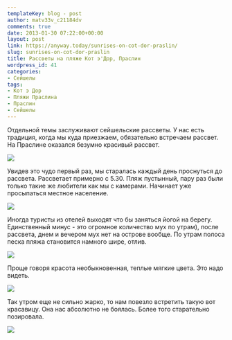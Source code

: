 ```yaml
---
templateKey: blog - post
author: matv33v_c21184dv
comments: true
date: 2013-01-30 07:22:00+00:00
layout: post
link: https://anyway.today/sunrises-on-cot-dor-praslin/
slug: sunrises-on-cot-dor-praslin
title: Рассветы на пляже Кот э'Дор, Праслин
wordpress_id: 41
categories:
- Сейшелы
tags:
- Кот э Дор
- Пляжи Праслина
- Праслин
- Сейшелы
---
```





Отдельной темы заслуживают сейшельские рассветы. У нас есть традиция, когда мы куда приезжаем, обязательно встречаем рассвет. На Праслине оказался безумно красивый рассвет.





[![](http://anyway.today/wp-content/uploads/2013/01/0_9ec01_1ee4b9e8_XL-300x200.jpg)](http://anyway.today/wp-content/uploads/2013/01/0_9ec01_1ee4b9e8_XL.jpg)






<!-- more -->






Увидев это чудо первый раз, мы старалась каждый день проснуться до рассвета. Рассветает примерно с 5.30. Пляж пустынный, пару раз были только такие же любители как мы с камерами. Начинает уже просыпаться местное население.





[![](http://anyway.today/wp-content/uploads/2013/01/0_9ec07_d03c6c1d_XL-300x200.jpg)](http://anyway.today/wp-content/uploads/2013/01/0_9ec07_d03c6c1d_XL.jpg)




Иногда туристы из отелей выходят что бы заняться йогой на берегу. Единственный минус - это огромное количество мух по утрам), после рассвета, днем и вечером мух нет на острове вообще.
По утрам полоса песка пляжа становится намного шире, отлив.





[![](http://anyway.today/wp-content/uploads/2013/01/0_9ec04_2fe62f74_XL-300x200.jpg)](http://anyway.today/wp-content/uploads/2013/01/0_9ec04_2fe62f74_XL.jpg)


Проще говоря красота необыкновенная, теплые мягкие цвета. Это надо видеть.


[![](http://anyway.today/wp-content/uploads/2013/01/0_9ec05_54c2bf5e_XL-300x200.jpg)](http://anyway.today/wp-content/uploads/2013/01/0_9ec05_54c2bf5e_XL.jpg)




Так утром еще не сильно жарко, то нам повезло встретить такую вот красавицу. Она нас абсолютно не боялась. Более того старательно позировала.





[![](http://anyway.today/wp-content/uploads/2013/01/0_9ec0b_5dd8a5c7_XL-300x200.jpg)](http://anyway.today/wp-content/uploads/2013/01/0_9ec0b_5dd8a5c7_XL.jpg)






